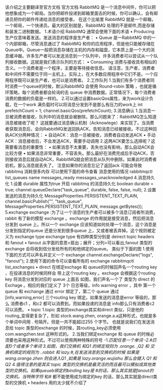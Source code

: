 该介绍之主要翻译至官方文档 官方文档
RabbitMQ 是一个消息中间件，你可以把他想象成为一个邮局。当你把邮件投递到邮箱里面去的时候，你可以确认，会有邮递员把你的邮件传递给消息的接受者。
在这个比喻里 RabbitMQ 就是一个邮箱，一个邮局，一个快递员。最大的区别就是，RabbitMQ 处理的不是邮件,而是存储和装发二进制数据。
1.术语介绍
RabbitMQ 通常会使用下面的术语
• Producing  生产仅意味着发送。发送消息的程序是生产者：
• Queue 是一RabbitMQ 中的一个内部邮箱，尽管消息通过了 RabbitMQ 和你的应用程序，但是他只能被存储在Queue中。Queue一般把消息存储在主机的内存和磁盘，它本质上是一个大的消息缓冲器。许多生产者可以发送消息到一个队列中，许多消费者可以尝试从一个队列接收数据。这就是我们表示队列的方式：
• Consuming 消费与接收具有相似的含义。一个消费者是一个程序，主要是等待接收信息。
请注意，生产者，消费者和中间件不需要位于同一主机上。实际上，在大多数应用程序中它们不是。一个应用程序既可以是生产者，也可以是消费者。
2.工作队列
1.当我们有多个消费者同时消费一个queue的时候，默认RabbitMQ 会使用 Round-robin 策略 ，也就是循环策略，每个消费者都会轮询的去 queue 中消费数据。正常情况下，每个消费者消费的数据的负载是一样的。
2.可以通过设置basicQos属性，来为work设计负载，在一个work 满负载时可以将消息分发到不是那么有压力的work上
int prefetchCount = 1;
channel.basicQos(prefetchCount);
3.消息确认
1.当消息一旦被消费者接收，队列中的消息就会被删除。那么问题来了：RabbitMQ怎么知道消息被接收了呢？
这就要通过消息确认机制（Acknowlege）来实现了。当消费者获取消息后，会向RabbitMQ发送回执ACK，告知消息已经被接收。不过这种回执ACK分两种情况：
• 自动ACK：消息一旦被接收，消费者自动发送ACK
• 手动ACK：消息接收后，不会发送ACK，需要手动调用
2.这两ACK要怎么选择呢？这需要看消息的重要性：
• 如果消息不太重要，丢失也没有影响，那么自动ACK会比较方便
• 如果消息非常重要，不容丢失。那么最好在消费完成后手动ACK，否则接收消息后就自动ACK，RabbitMQ就会把消息从队列中删除。如果此时消费者宕机，那么消息就丢失了。
注意如果你的消息忘记了返回ack 可能会导致rabbitmq 消耗很多内存
可以使用下面的命令查看 消息使用的情况
rabbitmqctl list_queues name messages_ready messages_unacknowledged
4.消息持久化
1.设置 durable 属性为true 开启 rabbitmq 的消息持久化
boolean durable = true;
channel.queueDeclare("task_queue", durable, false, false, null);
2.设置发送的消息为持久化 MessageProperties.PERSISTENT_TEXT_PLAIN,
channel.basicPublish("", "task_queue",
            MessageProperties.PERSISTENT_TEXT_PLAIN,
            message.getBytes());
5.exchange
exchange :为了让一个消息的生产者可以被多个消息订阅者所消费，rabbit 有了新的模型 exchange 。exchange 的作用就是接受消息，然后把消息分发到 queue 上。所以一个 exchange 应该知道如何处理一个消息，这个消息是分发到指定的queue 还是分发到很多queue 上，又或者被丢弃掉。这个规则被定义为 exchange type
exchange type 有四种类型分别是 deirect topic headers 和 fanout
• fanout
从字面的意思<扇出；展开；分列>可以看出,fanout 类型的exchange 会将收到信分发给所有的和他绑定的queue。
类似于下面的图
1.使用下面的方式可以声名并定义一个 exchange
channel.exchangeDeclare("logs", "fanout");
2.使用下面的命令可以查看所有的 exchange
rabbitmqctl list_exchanges
• direct
在绑定exchage 和 queue的时候回声名一个routing key ，在投递消息的时候同样会 带上这个routing key 。exchage 会根据这个routing key 将消息分发到对应的 queue 上面去
如图，我们声名一个了 类型为 direct 的Exchage 。相应的我们定义了 3个 日志等级，info warning error ，其中 第一个queue 和 exchange 通过 error 绑定了，第二个 queue 通过 [info,warning,error] 三个routing key 绑定。如果发送的消息是error 等级的，那么 消费者c1 ，和c2 都可以消费到。而如果投递的消息是 info那么只有消费者c2 可以消费。
• topic
1.topic 类型的exchange其实和direct 类似，只是他的routing_变得更复杂了，形如 stock.wang.zhen, orange.a.a这种形式，也就是多个单词中间用 . 号隔开。但是一共不能超过255 个字节。 也就是说我们在发送消息给 topic 类型的exchange 的时候，其routing_key必须使用 com.wangzhen.test 这种形式的。
2.当我们绑定exchange 和 queue 的时候必须要也采用这种形式。不过可以使用两种特殊的符号
  -1.*匹配任意一个单词
  -2.#匹配0个或者多个单词
3.如图，我们交换机 和Q1 的绑定规则为 *.orange.*  ,Q2 和 交换机绑定的规则为 *.*.rabbit 和 lazy.#,在发送消息到交换机的时候  如果是 wang.orange.zhen 则会进入Q1 ,如果是 lazy.orange.wujiahu 那么会键入 Q1 和Q2
4.值得注意的是其实 topic 类型的交换机是最灵活的而且最可以模拟成其他类型的交换机。如果queueb绑定的binding key是 #的话，那么其实就是fanout的 交换机。当特殊字符* 和# 都不能使用成为绑定的key 的话，那么其实就是direct类型的交换机
• headers 
用的太少就不介绍了